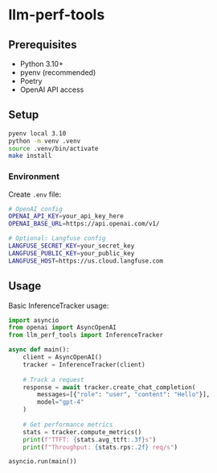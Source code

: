 # llm-perf-tools

## Prerequisites

- Python 3.10+
- pyenv (recommended)
- Poetry
- OpenAI API access

## Setup

```bash
pyenv local 3.10
python -m venv .venv
source .venv/bin/activate
make install
```

### Environment

Create `.env` file:

```bash
# OpenAI config
OPENAI_API_KEY=your_api_key_here
OPENAI_BASE_URL=https://api.openai.com/v1/

# Optional: Langfuse config
LANGFUSE_SECRET_KEY=your_secret_key
LANGFUSE_PUBLIC_KEY=your_public_key
LANGFUSE_HOST=https://us.cloud.langfuse.com
```

## Usage

Basic InferenceTracker usage:

```python
import asyncio
from openai import AsyncOpenAI
from llm_perf_tools import InferenceTracker

async def main():
    client = AsyncOpenAI()
    tracker = InferenceTracker(client)
    
    # Track a request
    response = await tracker.create_chat_completion(
        messages=[{"role": "user", "content": "Hello"}],
        model="gpt-4"
    )
    
    # Get performance metrics
    stats = tracker.compute_metrics()
    print(f"TTFT: {stats.avg_ttft:.3f}s")
    print(f"Throughput: {stats.rps:.2f} req/s")

asyncio.run(main())
```

